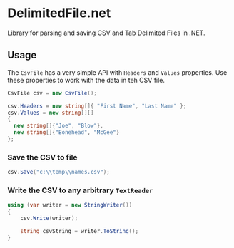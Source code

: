 # DelimitedFile.net
Library for parsing and saving CSV and Tab Delimited Files in .NET.

## Usage

The `CsvFile` has a very simple API with `Headers` and `Values` properties.  Use these properties to work with the data in teh CSV file.

```C#
CsvFile csv = new CsvFile();

csv.Headers = new string[]{ "First Name", "Last Name" };
csv.Values = new string[][]
{
  new string[]{"Joe", "Blow"},
  new string[]{"Bonehead", "McGee"}
};
```

### Save the CSV to file

```C#
csv.Save("c:\\temp\\names.csv");
```

### Write the CSV to any arbitrary `TextReader`

```C#
using (var writer = new StringWriter())
{
    csv.Write(writer);

    string csvString = writer.ToString();
}
```
